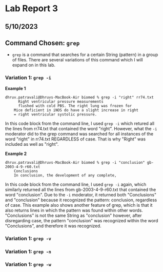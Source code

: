 # Lab Report 3
## 5/10/2023

## Command Chosen: `grep`
- `grep` is a command that searches for a certain String (pattern) in a group of files. There are several variations of this command which I will expand on in this lab. 

### Variation 1: `grep -i`
**Example 1**

    dhruv.patravali@Dhruvs-MacBook-Air biomed % grep -i "right" rr74.txt
          Right ventricular pressure measurements
          flushed with cold PBS. The right lung was frozen for
        Mice deficient in iNOS do have a slight increase in right
        = right ventricular systolic pressure.
In this code block from the command line, I used `grep -i` which retured all the lines from rr74.txt that contained the word "right". However, what the `-i` moderator did to the grep command was searched for all instances of the word "right" in rr74.txt REGARDLESS of case. That is why "Right" was included as well as "right".

**Example 2**

    dhruv.patravali@Dhruvs-MacBook-Air biomed % grep -i "conclusion" gb-2003-4-9-r60.txt
        Conclusions
        In conclusion, the development of any complete, 
In this code block from the command line, I used `grep -i` again, which similarly returned all the lines from gb-2003-4-9-r60.txt that contained the word "conclusion". Due to the `-i` moderator, it returned both "Conclusions" and "conclusion" because it recognized the pattern: conclusion, regardless of case. This example also shows another feature of grep, which is that it also returns lines in which the pattern was found within other words. "Conclusions" is not the same String as "conclusion" however, after disregarding case, the pattern "conclusion" was recognized within the word "Conclusions", and therefore it was recognized.

### Variation 1: `grep -v`

### Variation 1: `grep -n`

### Variation 1: `grep -w`
